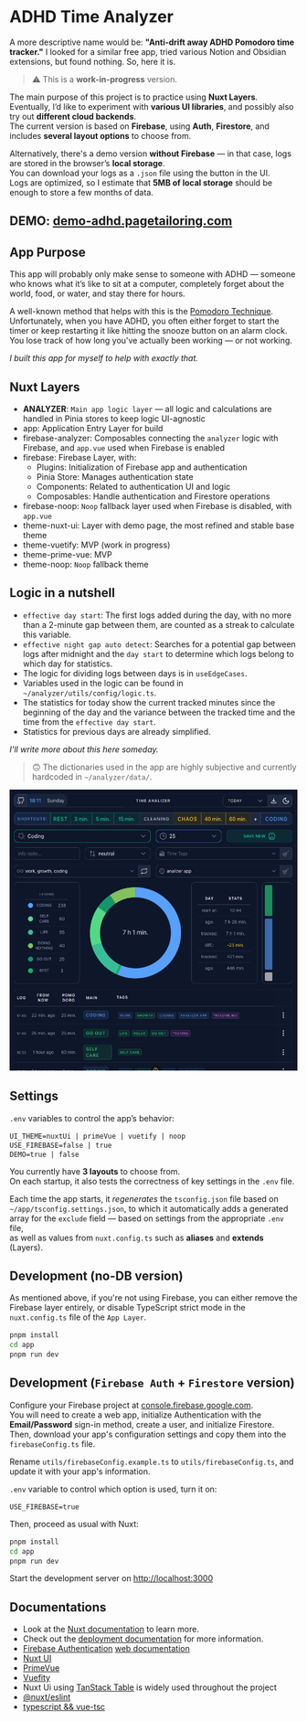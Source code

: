 # ADHD Time Analyzer

A more descriptive name would be: **"Anti-drift away ADHD Pomodoro time tracker."**
I looked for a similar free app, tried various Notion and Obsidian extensions, but found nothing. So, here it is.

> ⚠️ This is a **work-in-progress** version.

The main purpose of this project is to practice using **Nuxt Layers**.  
Eventually, I’d like to experiment with **various UI libraries**, and possibly also try out **different cloud backends**.  
The current version is based on **Firebase**, using **Auth**, **Firestore**, and includes **several layout options** to choose from.

Alternatively, there's a demo version **without Firebase** — in that case, logs are stored in the browser’s **local storage**.  
You can download your logs as a `.json` file using the button in the UI.  
Logs are optimized, so I estimate that **5MB of local storage** should be enough to store a few months of data.

## DEMO: [demo-adhd.pagetailoring.com](https://demo-adhd.pagetailoring.com/)

## App Purpose

This app will probably only make sense to someone with ADHD — someone who knows what it’s like to sit at a computer, completely forget about the world, food, or water, and stay there for hours.

A well-known method that helps with this is the [Pomodoro Technique](https://en.wikipedia.org/wiki/Pomodoro_Technique).  
Unfortunately, when you have ADHD, you often either forget to start the timer or keep restarting it like hitting the snooze button on an alarm clock. You lose track of how long you've actually been working — or not working.

_I built this app for myself to help with exactly that._

## Nuxt Layers

- **ANALYZER**: `Main app logic layer` — all logic and calculations are handled in Pinia stores to keep logic UI-agnostic
- app: Application Entry Layer for build
- firebase-analyzer: Composables connecting the `analyzer` logic with Firebase, and `app.vue` used when Firebase is enabled
- firebase: Firebase Layer, with:
  - Plugins: Initialization of Firebase app and authentication
  - Pinia Store: Manages authentication state
  - Components: Related to authentication UI and logic
  - Composables: Handle authentication and Firestore operations
- firebase-noop: `Noop` fallback layer used when Firebase is disabled, with `app.vue`
- theme-nuxt-ui: Layer with demo page, the most refined and stable base theme
- theme-vuetify: MVP (work in progress)
- theme-prime-vue: MVP
- theme-noop: `Noop` fallback theme

## Logic in a nutshell

- `effective day start`: The first logs added during the day, with no more than a 2-minute gap between them, are counted as a streak to calculate this variable.
- `effective night gap auto detect`: Searches for a potential gap between logs after midnight and the `day start` to determine which logs belong to which day for statistics.
- The logic for dividing logs between days is in `useEdgeCases`.
- Variables used in the logic can be found in `~/analyzer/utils/config/logic.ts`.
- The statistics for today show the current tracked minutes since the beginning of the day and the variance between the tracked time and the time from the `effective day start`.
- Statistics for previous days are already simplified.

_I'll write more about this here someday._

> 🙃 The dictionaries used in the app are highly subjective and currently hardcoded in `~/analyzer/data/`.

![screenshot of app](app/assets/images/screenshot-2.webp)

## Settings

`.env` variables to control the app’s behavior:

```
UI_THEME=nuxtUi | primeVue | vuetify | noop
USE_FIREBASE=false | true
DEMO=true | false
```

You currently have **3 layouts** to choose from.  
On each startup, it also tests the correctness of key settings in the `.env` file.

Each time the app starts, it _regenerates_ the `tsconfig.json` file based on `~/app/tsconfig.settings.json`, to which it automatically adds a generated array for the `exclude` field — based on settings from the appropriate `.env` file,  
as well as values from `nuxt.config.ts` such as **aliases** and **extends** (Layers).

## Development (no-DB version)

As mentioned above, if you're not using Firebase, you can either remove the Firebase layer entirely,
or disable TypeScript strict mode in the `nuxt.config.ts` file of the `App Layer`.

```bash
pnpm install
cd app
pnpm run dev
```

## Development (`Firebase Auth` + `Firestore` version)

Configure your Firebase project at [console.firebase.google.com](https://console.firebase.google.com).  
You will need to create a web app, initialize Authentication with the **Email/Password** sign-in method, create a user, and initialize Firestore.  
Then, download your app's configuration settings and copy them into the `firebaseConfig.ts` file.

Rename `utils/firebaseConfig.example.ts` to `utils/firebaseConfig.ts`, and update it with your app's information.

`.env` variable to control which option is used, turn it on:

```
USE_FIREBASE=true
```

Then, proceed as usual with Nuxt:

```bash
pnpm install
cd app
pnpm run dev
```

Start the development server on [http://localhost:3000](http://localhost:3000)

## Documentations

- Look at the [Nuxt documentation](https://nuxt.com/docs/getting-started/introduction) to learn more.
- Check out the [deployment documentation](https://nuxt.com/docs/getting-started/deployment) for more information.
- [Firebase Authentication](https://firebase.google.com/docs/auth) [web documentation](https://firebase.google.com/docs/auth/web/start)
- [Nuxt UI](https://ui.nuxt.com/)
- [PrimeVue](https://primevue.org/)
- [Vuefity](https://vuetifyjs.com/en/)
- Nuxt Ui using [TanStack Table](https://tanstack.com/table/latest/docs/framework/vue/vue-table#usevuetable) is widely used throughout the project
- [@nuxt/eslint](https://eslint.nuxt.com/packages/module)
- [typescript && vue-tsc](https://nuxt.com/docs/guide/concepts/typescript)
